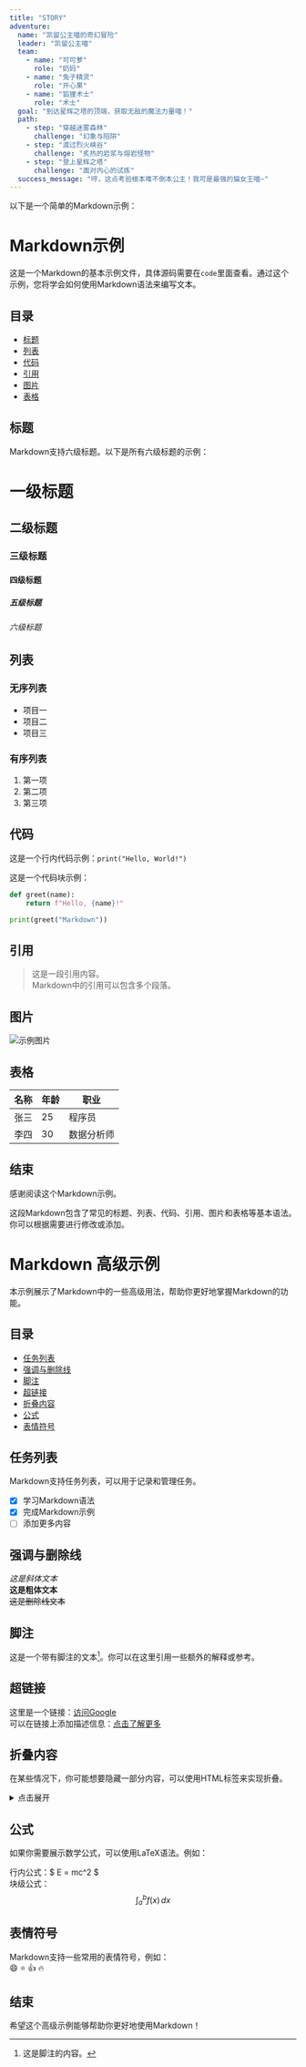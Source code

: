 ```yaml
---
title: "STORY"
adventure:
  name: "凯留公主喵的奇幻冒险"
  leader: "凯留公主喵"
  team:
    - name: "可可萝"
      role: "奶妈"
    - name: "兔子精灵"
      role: "开心果"
    - name: "狐狸术士"
      role: "术士"
  goal: "到达星辉之塔的顶端，获取无敌的魔法力量喵！"
  path:
    - step: "穿越迷雾森林"
      challenge: "幻象与陷阱"
    - step: "渡过烈火峡谷"
      challenge: "炙热的岩浆与熔岩怪物"
    - step: "登上星辉之塔"
      challenge: "面对内心的试炼"
  success_message: "哼，这点考验根本难不倒本公主！我可是最强的猫女王喵~"
---
```


以下是一个简单的Markdown示例：


# Markdown示例

这是一个Markdown的基本示例文件，具体源码需要在`code`里面查看。通过这个示例，您将学会如何使用Markdown语法来编写文本。

## 目录
- [标题](#标题)
- [列表](#列表)
- [代码](#代码)
- [引用](#引用)
- [图片](#图片)
- [表格](#表格)

## 标题

Markdown支持六级标题。以下是所有六级标题的示例：

# 一级标题
## 二级标题
### 三级标题
#### 四级标题
##### 五级标题
###### 六级标题

## 列表

### 无序列表
- 项目一
- 项目二
- 项目三

### 有序列表
1. 第一项
2. 第二项
3. 第三项

## 代码

这是一个行内代码示例：`print("Hello, World!")`

这是一个代码块示例：

```python
def greet(name):
    return f"Hello, {name}!"

print(greet("Markdown"))
```



## 引用

> 这是一段引用内容。  
> Markdown中的引用可以包含多个段落。

## 图片

![示例图片](https://github.com/Larch3/Larch3/blob/main/img/illust_120487975_20241008_115241.png)

## 表格

| 名称    | 年龄  | 职业        |
| ------ | ----  | ---------- |
| 张三    | 25   | 程序员       |
| 李四    | 30   | 数据分析师   |

## 结束

感谢阅读这个Markdown示例。


这段Markdown包含了常见的标题、列表、代码、引用、图片和表格等基本语法。你可以根据需要进行修改或添加。




# Markdown 高级示例

本示例展示了Markdown中的一些高级用法，帮助你更好地掌握Markdown的功能。

## 目录
- [任务列表](##任务列表)
- [强调与删除线](##强调与删除线)
- [脚注](##脚注)
- [超链接](##超链接)
- [折叠内容](##折叠内容)
- [公式](##公式)
- [表情符号](##表情符号)

## 任务列表

Markdown支持任务列表，可以用于记录和管理任务。

- [x] 学习Markdown语法
- [x] 完成Markdown示例
- [ ] 添加更多内容

## 强调与删除线

*这是斜体文本*  
**这是粗体文本**  
~~这是删除线文本~~

## 脚注

这是一个带有脚注的文本[^1]。你可以在这里引用一些额外的解释或参考。

[^1]: 这是脚注的内容。

## 超链接

这里是一个链接：[访问Google](https://www.google.com)  
可以在链接上添加描述信息：[点击了解更多](https://www.wenturc.com "描述信息")

## 折叠内容

在某些情况下，你可能想要隐藏一部分内容，可以使用HTML标签来实现折叠。

<details>
<summary>点击展开</summary>

这里是折叠内容的详细描述。可以包含文本、列表、代码等内容。

</details>

## 公式

如果你需要展示数学公式，可以使用LaTeX语法。例如：

行内公式：$ E = mc^2 $  
块级公式：
$$
\int_a^b f(x) \,dx
$$

## 表情符号

Markdown支持一些常用的表情符号，例如：  
:smile: :star: :+1: :fire:

## 结束

希望这个高级示例能够帮助你更好地使用Markdown！
